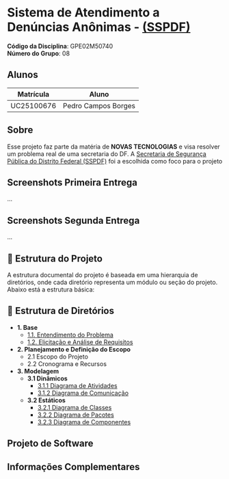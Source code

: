 # Sistema de Atendimento a Denúncias Anônimas - [(SSPDF)](https://www.ssp.df.gov.br)

**Código da Disciplina**: GPE02M50740<br>
**Número do Grupo**: 08<br>

## Alunos
|Matrícula | Aluno |
| -- | -- |
| UC25100676  |  Pedro Campos Borges |

## Sobre 
Esse projeto faz parte da matéria de <strong>NOVAS TECNOLOGIAS</strong> e visa resolver um problema real de uma secretaria do DF.
A [Secretaria de Segurança Pública do Distrito Federal (SSPDF)](https://www.ssp.df.gov.br) foi a escolhida como foco para o projeto

## Screenshots Primeira Entrega
...

## Screenshots Segunda Entrega
...

## 📁 Estrutura do Projeto

A estrutura documental do projeto é baseada em uma hierarquia de diretórios, onde cada diretório representa um módulo ou seção do projeto. Abaixo está a estrutura básica:

## 📄 Estrutura de Diretórios

- **1. Base**
  - [1.1. Entendimento do Problema](/Base/1.1.EntendimentoDoProblema)
  - [1.2. Elicitação e Análise de Requisitos](/Base/1.2.ElicitacaoAnaliseRequisitos)
- **2. Planejamento e Definição do Escopo**
  - 2.1 Escopo do Projeto
  - 2.2 Cronograma e Recursos
- **3. Modelagem**
  - **3.1 Dinâmicos**
    - [3.1.1 Diagrama de Atividades](/Modelagem/Dinâmicos/1.1.DiagramaDeAtividades.md)
    - [3.1.2 Diagrama de Comunicação](/Modelagem/Dinâmicos/1.2.DiagramaDeComunicação.md)
  - **3.2 Estáticos**
    - [3.2.1 Diagrama de Classes](/Modelagem/Estáticos/1.1.DiagramaDeClasses.md)
    - [3.2.2 Diagrama de Pacotes](/Modelagem/Estáticos/1.2.DiagramaDePacotes.md)
    - [3.2.3 Diagrama de Componentes](/Modelagem/Estáticos/1.3.DiagramaDeComponentes.md)

## Projeto de Software

## Informações Complementares 
